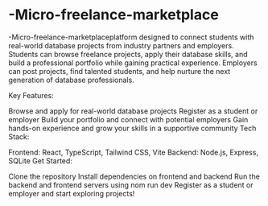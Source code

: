 # -Micro-freelance-marketplace
-Micro-freelance-marketplaceplatform designed to connect students with real-world database projects from industry partners and employers. Students can browse freelance projects, apply their database skills, and build a professional portfolio while gaining practical experience. Employers can post projects, find talented students, and help nurture the next generation of database professionals.

Key Features:

Browse and apply for real-world database projects
Register as a student or employer
Build your portfolio and connect with potential employers
Gain hands-on experience and grow your skills in a supportive community
Tech Stack:

Frontend: React, TypeScript, Tailwind CSS, Vite
Backend: Node.js, Express, SQLite
Get Started:

Clone the repository
Install dependencies on
frontend and backend
Run the backend and frontend servers using nom run dev
Register as a student or employer and start exploring projects!
